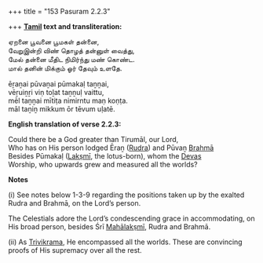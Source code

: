+++
title = "153 Pasuram 2.2.3"

+++
**[Tamil](/definition/tamil#history "show Tamil definitions") text and transliteration:**

ஏறனை பூவனை பூமகள் தன்னை,  
வேறுஇன்றி விண் தொழத் தன்னுள் வைத்து,  
மேல் தன்னை மீதிட நிமிர்ந்து மண் கொண்ட.  
மால் தனின் மிக்கும் ஓர் தேவும் உளதே.

ēṟaṉai pūvaṉai pūmakaḷ taṉṉai,  
vēṟuiṉṟi viṇ toḻat taṉṉuḷ vaittu,  
mēl taṉṉai mītiṭa nimirntu maṇ koṇṭa.  
māl taṉiṉ mikkum ōr tēvum uḷatē.

**English translation of verse 2.2.3:**

Could there be a God greater than Tirumāl, our Lord,  
Who has on His person lodged Ēraṉ ([Rudra](/definition/rudra#vaishnavism "show Rudra definitions")) and Pūvaṉ [Brahmā](/definition/brahma#vaishnavism "show Brahmā definitions")  
Besides Pūmakaḷ ([Lakṣmī](/definition/lakshmi#vaishnavism "show Lakṣmī definitions"), the lotus-born), whom the [Devas](/definition/deva#vaishnavism "show Devas definitions")  
Worship, who upwards grew and measured all the worlds?

**Notes**

\(i\) See notes below 1-3-9 regarding the positions taken up by the exalted Rudra and Brahmā, on the Lord’s person.

The Celestials adore the Lord’s condescending grace in accommodating, on His broad person, besides Śrī [Mahālakṣmī](/definition/mahalakshmi#vaishnavism "show Mahālakṣmī definitions"), Rudra and Brahmā.

\(ii\) As [Trivikrama](/definition/trivikrama#vaishnavism "show Trivikrama definitions"), He encompassed all the worlds. These are convincing proofs of His supremacy over all the rest.


